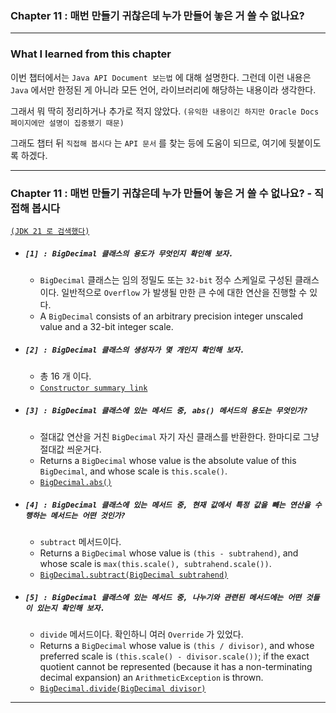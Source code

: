 
### Chapter 11 : 매번 만들기 귀찮은데 누가 만들어 놓은 거 쓸 수 없나요?

---

### What I learned from this chapter

이번 챕터에서는 `Java API Document 보는법` 에 대해 설명한다. 그런데 이런 내용은 `Java` 에서만 한정된 게 아니라 모든 언어, 라이브러리에 해당하는 내용이라 생각한다.

그래서 뭐 딱히 정리하거나 추가로 적지 않았다. `(유익한 내용이긴 하지만 Oracle Docs 페이지에만 설명이 집중됐기 때문)`

그래도 챕터 뒤 `직접해 봅시다` 는 `API 문서` 를 찾는 등에 도움이 되므로, 여기에 뒷붙이도록 하겠다.

---

### Chapter 11 : 매번 만들기 귀찮은데 누가 만들어 놓은 거 쓸 수 없나요? - 직접해 봅시다

[`(JDK 21 로 검색했다)`](https://docs.oracle.com/en/java/javase/21/docs/api/index.html)

- ##### `[1] : BigDecimal 클래스의 용도가 무엇인지 확인해 보자.`
    - `BigDecimal` 클래스는 임의 정밀도 또는 `32-bit` 정수 스케일로 구성된 클래스이다. 일반적으로 `Overflow` 가 발생될 만한 큰 수에 대한 연산을 진행할 수 있다.
    - A `BigDecimal` consists of an arbitrary precision integer unscaled value and a 32-bit integer scale.


- ##### `[2] : BigDecimal 클래스의 생성자가 몇 개인지 확인해 보자.`
    - 총 16 개 이다.
    - [`Constructor summary link`](https://docs.oracle.com/en/java/javase/21/docs/api/java.base/java/math/BigDecimal.html#constructor-summary)

- ##### `[3] : BigDecimal 클래스에 있는 메서드 중, abs() 메서드의 용도는 무엇인가?`
    - 절대값 연산을 거친 `BigDecimal` 자기 자신 클래스를 반환한다. 한마디로 그냥 절대값 씌운거다.
    - Returns a `BigDecimal` whose value is the absolute value of this `BigDecimal`, and whose scale is `this.scale()`.
    - [`BigDecimal.abs()`](https://docs.oracle.com/en/java/javase/21/docs/api/java.base/java/math/BigDecimal.html#abs())


- ##### `[4] : BigDecimal 클래스에 있는 메서드 중, 현재 값에서 특정 값을 빼는 연산을 수행하는 메서드는 어떤 것인가?`
    - `subtract` 메서드이다.
    - Returns a `BigDecimal` whose value is `(this - subtrahend)`, and whose scale is `max(this.scale(), subtrahend.scale())`.
    - [`BigDecimal.subtract(BigDecimal subtrahend)`](https://docs.oracle.com/en/java/javase/21/docs/api/java.base/java/math/BigDecimal.html#subtract(java.math.BigDecimal))


- ##### `[5] : BigDecimal 클래스에 있는 메서드 중, 나누기와 관련된 메서드에는 어떤 것들이 있는지 확인해 보자.`
    - `divide` 메서드이다. 확인하니 여러 `Override` 가 있었다.
    - Returns a `BigDecimal` whose value is `(this / divisor)`, and whose preferred scale is `(this.scale() - divisor.scale())`; if the exact quotient cannot be represented (because it has a non-terminating decimal expansion) an `ArithmeticException` is thrown.
    - [`BigDecimal.divide(BigDecimal divisor)`](https://docs.oracle.com/en/java/javase/21/docs/api/java.base/java/math/BigDecimal.html#divide(java.math.BigDecimal))


---

